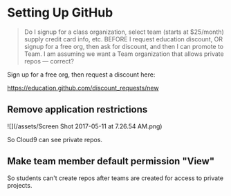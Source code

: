 # Setting Up GitHub

> Do I signup for a class organization, select team (starts at $25/month) supply credit card info, etc.  BEFORE I request education discount, OR signup for a free org, then ask for discount, and then I can promote to Team.   I am assuming we want a Team organization that allows private repos — correct? 

Sign up for a free org, then request a discount here:

https://education.github.com/discount_requests/new

## Remove application restrictions

![](/assets/Screen Shot 2017-05-11 at 7.26.54 AM.png)

So Cloud9 can see private repos.

## Make team member default permission "View"

So students can't create repos after teams are created for access to private projects.